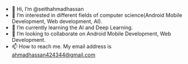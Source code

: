 - 👋 Hi, I’m @seithahmadhassan
- 👀 I’m interested in different fields of computer science(Android Mobile Development, Web development, AI).
- 🌱 I’m currently learning the AI and Deep Learning.
- 💞️ I’m looking to collaborate on Android Mobile Development, Web Development.
- 📫 How to reach me. My email address is ahmadhassan424344@gmail.com

<!---
seithahmadhassan/seithahmadhassan is a ✨ special ✨ repository because its `README.md` (this file) appears on your GitHub profile.
You can click the Preview link to take a look at your changes.
--->
